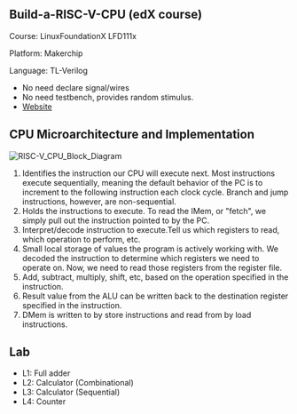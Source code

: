 ## Build-a-RISC-V-CPU (edX course)

Course: LinuxFoundationX LFD111x

Platform: Makerchip

Language: TL-Verilog


* No need declare signal/wires 
* No need testbench, provides random stimulus.
* [Website](https://www.redwoodeda.com/tl-verilog)

## CPU Microarchitecture and Implementation 

![RISC-V_CPU_Block_Diagram](https://user-images.githubusercontent.com/88729576/129226502-81671689-c7d8-4723-b83c-0d9771b428a6.png)

1. Identifies the instruction our CPU will execute next. Most instructions execute sequentially, meaning the default behavior of the PC is to increment to the following instruction each clock cycle. Branch and jump instructions, however, are non-sequential.
2. Holds the instructions to execute. To read the IMem, or "fetch", we simply pull out the instruction pointed to by the PC.
3. Interpret/decode instruction to execute.Tell us which registers to read, which operation to perform, etc.
4. Small local storage of values the program is actively working with. We decoded the instruction to determine which registers we need to operate on. Now, we need to read those registers from the register file.
5. Add, subtract, multiply, shift, etc, based on the operation specified in the instruction.
6. Result value from the ALU can be written back to the destination register specified in the instruction.
7. DMem is written to by store instructions and read from by load instructions.


## Lab

* L1: Full adder
* L2: Calculator (Combinational)
* L3: Calculator (Sequential)
* L4: Counter


